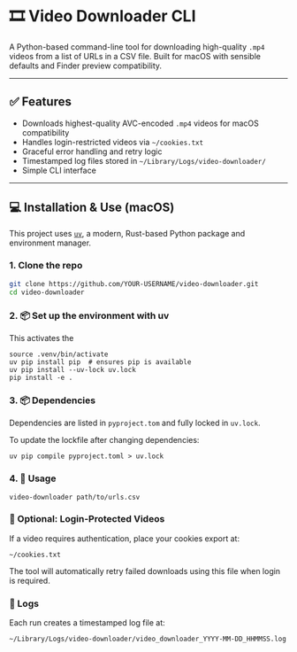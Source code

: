 # 🎞️ Video Downloader CLI

A Python-based command-line tool for downloading high-quality `.mp4` videos from a list of URLs in a CSV file. Built for macOS with sensible defaults and Finder preview compatibility.

---

## ✅ Features

- Downloads highest-quality AVC-encoded `.mp4` videos for macOS compatibility
- Handles login-restricted videos via `~/cookies.txt`
- Graceful error handling and retry logic
- Timestamped log files stored in `~/Library/Logs/video-downloader/`
- Simple CLI interface

---

## 💻 Installation & Use (macOS)

This project uses [`uv`](https://github.com/astral-sh/uv), a modern, Rust-based Python package and environment manager.

### 1. Clone the repo

```bash
git clone https://github.com/YOUR-USERNAME/video-downloader.git
cd video-downloader
```

### 2. 📦 Set up the environment with uv
This activates the 

```uv venv
source .venv/bin/activate
uv pip install pip  # ensures pip is available
uv pip install --uv-lock uv.lock
pip install -e .
```


### 3. 📦 Dependencies

Dependencies are listed in `pyproject.tom` and fully locked in `uv.lock`.

To update the lockfile after changing dependencies:

```
uv pip compile pyproject.toml > uv.lock
```

### 4. 🚀 Usage
```
video-downloader path/to/urls.csv
```

### 🔐 Optional: Login-Protected Videos

If a video requires authentication, place your cookies export at:

`~/cookies.txt`

The tool will automatically retry failed downloads using this file when login is required.

### 📁 Logs

Each run creates a timestamped log file at:

`~/Library/Logs/video-downloader/video_downloader_YYYY-MM-DD_HHMMSS.log`